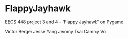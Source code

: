 # FlappyJayhawk
EECS 448 project 3 and 4 - "Flappy Jayhawk" on Pygame


Victor Berger
Jesse Yang
Jeromy Tsai
Cammy Vo
